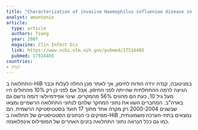 ```yaml
---
title: "Characterization of invasive Haemophilus influenzae disease in Manitoba, Canada, 2000-2006: invasive disease due to non-type b strains"
analyst: amantonio
article:
  type: article
  authors: Tsang
  year: 2007
  magazine: Clin Infect Dis
  link: https://www.ncbi.nlm.nih.gov/pubmed/17516405
  pubmed: 17516405
countries:
- קנדה
---
```


התחלואה ב-HiB במניטובה, קנדה ירדה הודות לחיסון, אך לאחר מכן החלה לעלות וכבר הגיעה לרמה ההתחלתית שהייתה לפני החיסון.
אבל אם לפני כן רק 10% מהחולים היו מעל גיל 10, כעת הם מהווים 56% מהמקרים. שינוי אפידמיולוגי דומה נרשם גם בארה"ב.
המחברים השוו את נתוני המחקר שלהם לנתוני התחלואה הרשמיים ומצאו שבשנים 2000-2004 רק מקרה אחד מתוך 17 תועד בסטטיסטיקה הרשמית. הם מסיקים כי הנתונים הסטטיסטיים של תחלואה ב-HiB נמצאים בתת-הערכה משמעותית, כמו גם ככל הנראה נתוני התחלואה בזנים האחרים של המופילוס אינפלואנזה. 
